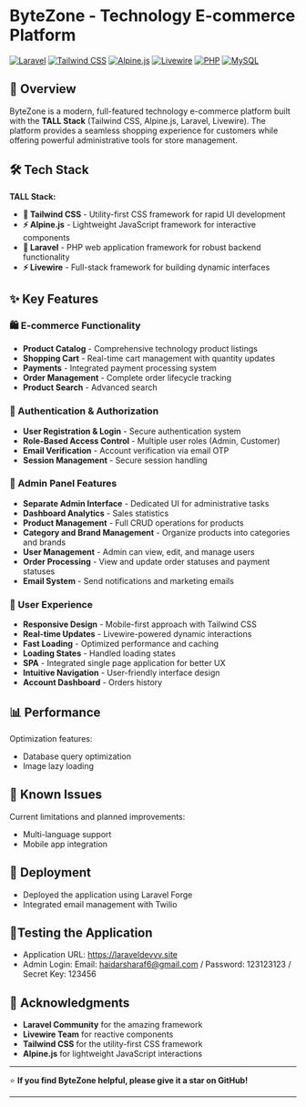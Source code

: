 # ByteZone - Technology E-commerce Platform

[![Laravel](https://img.shields.io/badge/Laravel-FF2D20?style=flat&logo=laravel&logoColor=white)](https://laravel.com/)
[![Tailwind CSS](https://img.shields.io/badge/Tailwind_CSS-38B2AC?style=flat&logo=tailwind-css&logoColor=white)](https://tailwindcss.com/)
[![Alpine.js](https://img.shields.io/badge/Alpine.js-8BC34A?style=flat&logo=alpine.js&logoColor=white)](https://alpinejs.dev/)
[![Livewire](https://img.shields.io/badge/Livewire-4E56A6?style=flat&logo=livewire&logoColor=white)](https://laravel-livewire.com/)
[![PHP](https://img.shields.io/badge/PHP-777BB4?style=flat&logo=php&logoColor=white)](https://php.net/)
[![MySQL](https://img.shields.io/badge/MySQL-4479A1?style=flat&logo=mysql&logoColor=white)](https://mysql.com/)

## 🚀 Overview

ByteZone is a modern, full-featured technology e-commerce platform built with the **TALL Stack** (Tailwind CSS, Alpine.js, Laravel, Livewire). The platform provides a seamless shopping experience for customers while offering powerful administrative tools for store management.

## 🛠️ Tech Stack

**TALL Stack:**
- **🎨 Tailwind CSS** - Utility-first CSS framework for rapid UI development
- **⚡ Alpine.js** - Lightweight JavaScript framework for interactive components
- **🚀 Laravel** - PHP web application framework for robust backend functionality
- **⚡ Livewire** - Full-stack framework for building dynamic interfaces

## ✨ Key Features

### 🛍️ E-commerce Functionality
- **Product Catalog** - Comprehensive technology product listings
- **Shopping Cart** - Real-time cart management with quantity updates
- **Payments** - Integrated payment processing system
- **Order Management** - Complete order lifecycle tracking
- **Product Search** - Advanced search

### 🔐 Authentication & Authorization
- **User Registration & Login** - Secure authentication system
- **Role-Based Access Control** - Multiple user roles (Admin, Customer)
- **Email Verification** - Account verification via email OTP
- **Session Management** - Secure session handling

### 👑 Admin Panel Features
- **Separate Admin Interface** - Dedicated UI for administrative tasks
- **Dashboard Analytics** - Sales statistics
- **Product Management** - Full CRUD operations for products
- **Category and Brand Management** - Organize products into categories and brands
- **User Management** - Admin can view, edit, and manage users
- **Order Processing** - View and update order statuses and payment statuses
- **Email System** - Send notifications and marketing emails

### 👥 User Experience
- **Responsive Design** - Mobile-first approach with Tailwind CSS
- **Real-time Updates** - Livewire-powered dynamic interactions
- **Fast Loading** - Optimized performance and caching
- **Loading States** - Handled loading states
- **SPA** - Integrated single page application for better UX
- **Intuitive Navigation** - User-friendly interface design
- **Account Dashboard** - Orders history

## 📊 Performance

Optimization features:
- Database query optimization
- Image lazy loading

## 🐛 Known Issues

Current limitations and planned improvements:
- Multi-language support
- Mobile app integration

## 🚀 Deployment
- Deployed the application using Laravel Forge
- Integrated email management with Twilio

## 🧪Testing the Application
- Application URL: https://laraveldevvv.site
- Admin Login: Email: haidarsharaf6@gmail.com / Password: 123123123 / Secret Key: 123456
            

## 🙏 Acknowledgments

- **Laravel Community** for the amazing framework
- **Livewire Team** for reactive components
- **Tailwind CSS** for the utility-first CSS framework
- **Alpine.js** for lightweight JavaScript interactions

---

⭐ **If you find ByteZone helpful, please give it a star on GitHub!**

---
